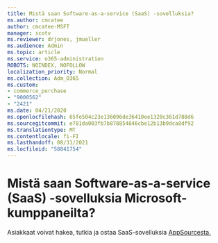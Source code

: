 ```yaml
---
title: Mistä saan Software-as-a-service (SaaS) -sovelluksia?
ms.author: cmcatee
author: cmcatee-MSFT
manager: scotv
ms.reviewer: drjones, jmueller
ms.audience: Admin
ms.topic: article
ms.service: o365-administration
ROBOTS: NOINDEX, NOFOLLOW
localization_priority: Normal
ms.collection: Adm_O365
ms.custom:
- commerce_purchase
- "9000562"
- "2421"
ms.date: 04/21/2020
ms.openlocfilehash: 65fe504c23e136096de36410ee1320c361d788d6
ms.sourcegitcommit: e781da003fb7b878854846cbe12b13b9dca8df92
ms.translationtype: MT
ms.contentlocale: fi-FI
ms.lasthandoff: 08/31/2021
ms.locfileid: "58841754"
---
```

# <a name="where-do-i-get-software-as-a-service-saas-apps-from-microsoft-partners"></a>Mistä saan Software-as-a-service (SaaS) -sovelluksia Microsoft-kumppaneilta?

Asiakkaat voivat hakea, tutkia ja ostaa SaaS-sovelluksia [AppSourcesta.](https://appsource.microsoft.com)